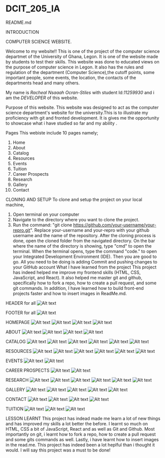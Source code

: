 # DCIT_205_IA

README.md



INTRODUCTION

COMPUTER SCIENCE WEBSITE.

Welcome to my website!!
This is one of the project of the computer  science departmet of the University of Ghana, Legon. It is one of the website made by students to test their skills.
This website was done to educated views on the purpose of computer science in Legon. It also has the rules and regulation of the department (Computer Science),the cutoff points, some important people, some events, the location, the contacts of the departments head and many others.

My name is *Racheal Nsaaah Ocran-Stiles* with student Id:*11259930* and i am the *DEVELOPER* of this website.

Purpose of this website.
This website was designed to act as the computer science department's website for the university.This is to illustrate my proficiency with git and fronted development. It is gives me the opportunity to showcase what i have studied so far and my ability .

Pages
This webiste include 10 pages namely;
1. Home
2. About
3. Catalog
4. Resources 
5. Events
6. Tuition
7. Career Prospects
8. Research
9. Gallery
10. Contact

CLONING AND SETUP To clone and setup the project on your local machine,
1. Open terminal on your computer
2. Navigate to the directory where you want to clone the project.
3. Run the command: "git clone https://github.com/your-username/your-repro.git". Replace your-username and your-repro with your github username and the name of the repository. After the cloning process is done, open the cloned folder from the navigated directory. On the bar where the name of the directory is showing, type
"cmd" to open the terminal. When the terminal opens, type the command "code." to open your Integrated Development Environment (IDE). Then you are good to go. All you need to be doing is adding Commit and pushing changes to your GitHub account
What I have learned from the project This project has indeed helped me improve my frontend skills (HTML, CSS, JavaScript, and React). It also helped me master git and github, specifically how to fork a repo, how to create a pull request, and some git commands. In addition, I have learned how to build front-end projects faster and how to insert images in ReadMe.md.

HEADER for all
![Alt text](image.png)

FOOTER for all
![Alt text](image-2.png)

HOMEPAGE
![Alt text](image-3.png)
![Alt text](image-4.png)
![Alt text](image-5.png)
![Alt text](image-6.png)

ABOUT
![Alt text](image-7.png)
![Alt text](image-8.png)
![Alt text](image-9.png)
![Alt text](image-10.png)

CATALOG
![Alt text](image-11.png)
![Alt text](image-12.png)
![Alt text](image-13.png)
![Alt text](image-14.png)
![Alt text](image-15.png)
![Alt text](image-16.png)

RESOURCES
![Alt text](image-17.png)
![Alt text](image-18.png)
![Alt text](image-19.png)
![Alt text](image-20.png)
![Alt text](image-21.png)
![Alt text](image-22.png)

EVENTS
![Alt text](image-23.png)
![Alt text](image-24.png)

CAREER PROSPECTS
![Alt text](image-25.png)
![Alt text](image-26.png)

RESEARCH
![Alt text](image-27.png)
![Alt text](image-28.png)
![Alt text](image-29.png)
![Alt text](image-30.png)
![Alt text](image-31.png)
![Alt text](image-32.png)

GALLERY
![Alt text](image-33.png)
![Alt text](image-34.png)
![Alt text](image-35.png)
![Alt text](image-36.png)
![Alt text](image-37.png)

CONTACT
![Alt text](image-38.png)
![Alt text](image-39.png)
![Alt text](image-40.png)
![Alt text](image-41.png)

TUITION
![Alt text](image-42.png)
![Alt text](image-43.png)
![Alt text](image-44.png)


LESSON LEARNT
This project has indead made me learn a lot of new things and has improved my skills a lot better the before. I learnt so much on HTML, CSS a bit of JavaScript, React and as well as Git and Github. Most importantly on git, i learnt how to fork a repo, how to  create a pull request and some gits commands as well. Lastly, i have learnt how to insert images in the read.me. This project has indeed been a lot heplful than i thought it would. I will say this project was a must to be done!

